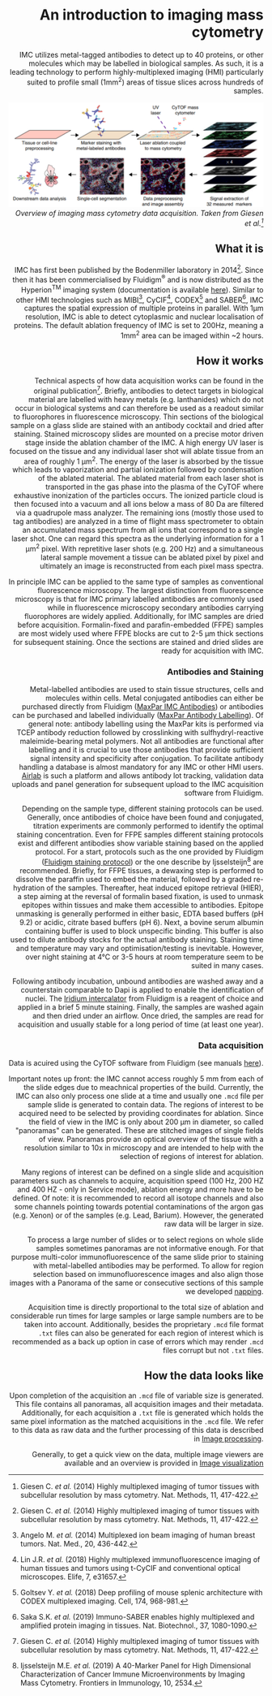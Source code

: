 <div style="text-align: right">

# An introduction to imaging mass cytometry

IMC utilizes metal-tagged antibodies to detect up to 40 proteins, or other molecules which may be labelled in biological samples.
As such, it is a leading technology to perform highly-multiplexed imaging (HMI) particularly suited to profile small (1mm<sup>2</sup>) areas of tissue slices across hundreds of samples.

![IMC_workflow](img/IMC_workflow.png)
*Overview of imaging mass cytometry data acquisition. Taken from Giesen et al.[^fn1]*

## What it is

IMC has first been published by the Bodenmiller laboratory in 2014[^fn1].
Since then it has been commercialised by Fluidigm<sup>&reg;</sup> and is now distributed as the Hyperion<sup>TM</sup> imaging system (documentation is available [here](https://www.fluidigm.com/products-services/instruments/hyperion)).
Similar to other HMI technologies such as MIBI[^fn2], CyCIF[^fn3], CODEX[^fn4] and SABER[^fn5], IMC captures the spatial expression of multiple proteins in parallel.
With 1&mu;m resolution, IMC is able to detect cytoplasmic and nuclear localisation of proteins. 
The default ablation frequency of IMC is set to 200Hz, meaning a 1mm<sup>2</sup> area can be imaged within ~2 hours.

## How it works

Technical aspects of how data acquisition works can be found in the original publication[^fn1]. Briefly, antibodies to detect targets in biological material are labelled with heavy metals (e.g. lanthanides) which do not occur in biological systems and can therefore be used as a readout similar to fluorophores in fluorescence microscopy. Thin sections of the biological sample on a glass slide are stained with an antibody cocktail and dried after staining. Stained microscopy slides are mounted on a precise motor driven stage inside the ablation chamber of the IMC. A high energy UV laser is focused on the tissue and any individual laser shot will ablate tissue from an area of roughly 1 &mu;m<sup>2</sup>. The energy of the laser is absorbed by the tissue which leads to vaporization and partial ionization followed by condensation of the ablated material. The ablated material from each laser shot is transported in the gas phase into the plasma of the CyTOF where exhaustive inonization of the particles occurs. The ionized particle cloud is then focused into a vacuum and all ions below a mass of 80 Da are filtered via a quadrupole mass analyzer. The remaining ions (mostly those used to tag antibodies) are analyzed in a time of flight mass spectrometer to obtain an accumulated mass spectrum from all ions that correspond to a single laser shot. One can regard this spectra as the underlying information for a 1 &mu;m<sup>2</sup> pixel. With repretitive laser shots (e.g. 200 Hz) and a simultaneous lateral sample movement a tissue can be ablated pixel by pixel and ultimately an image is reconstructed from each pixel mass spectra. 

In principle IMC can be applied to the same type of samples as conventional fluorescence microscopy. The largest distinction from fluorescence microscopy is that for IMC primary labelled antibodies are commonly used while in fluorescence microscopy secondary antibodies carrying fluorophores are widely applied. Additionally, for IMC samples are dried before acquisition. Formalin-fixed and parafin-embedded (FFPE) samples are most widely used where FFPE blocks are cut to 2-5 &mu;m thick sections for subsequent staining. Once the sections are stained and dried slides are ready for acquisition with IMC.


### Antibodies and Staining

Metal-labelled antibodies are used to stain tissue structures, cells and molecules within cells. Metal conjugated antibodies can either be purchased directly from Fluidigm ([MaxPar IMC Antibodies]( https://store.fluidigm.com/Cytometry/ConsumablesandReagentsCytometry/MaxparAntibodies?cclcl=en_US)) or antibodies can be purchased and labelled individually ([MaxPar Antibody Labelling](https://store.fluidigm.com/Cytometry/ConsumablesandReagentsCytometry/MaxparAntibodyLabelingKits?cclcl=en_US)). Of general note: antibody labelling using the MaxPar kits is performed via TCEP antibody reduction followed by crosslinking with sulfhydryl-reactive maleimide-bearing metal polymers. Not all antibodies are functional after labelling and it is crucial to use those antibodies that provide sufficient signal intensity and specificity after conjugation. To facilitate antibody handling a database is almost mandatory for any IMC or other HMI users. [Airlab](https://github.com/BodenmillerGroup/airlab-web) is such a platform and allows antibody lot tracking, validation data uploads and panel generation for subsequent upload to the IMC acquisition software from Fluidigm.

Depending on the sample type, different staining protocols can be used. Generally, once antibodies of choice have been found and conjugated, titration experiments are commonly performed to identify the optimal staining concentration. Even for FFPE samples different staining protocols exist and different antibodies show variable staining based on the applied protocol. For a start, protocols such as the one provided by Fluidigm ([Fluidigm staining protocol]()) or the one describe by Ijsselsteijn[^fn6] are recommended. Briefly, for FFPE tissues, a dewaxing step is performed to dissolve the paraffin used to embed the material, followed by a graded re-hydration of the samples. Thereafter, heat induced epitope retrieval (HIER), a step aiming at the reversal of formalin based fixation, is used to unmask epitopes within tissues and make them accessible to antibodies. Epitope unmasking is generally performed in either basic, EDTA based buffers (pH 9.2) or acidic, citrate based buffers  (pH 6). Next, a bovine serum albumin containing buffer is used to block unspecific binding. This buffer is also used to dilute antibody stocks for the actual antibody staining. Staining time and temperature may vary and optimisation/testing is inevitable. However, over night staining at 4&deg;C or 3-5 hours at room temperature seem to be suited in many cases.

Following antibody incubation, unbound antibodies are washed away and a counterstain comparable to Dapi is applied to enable the identification of nuclei. The [Iridium intercalator](https://store.fluidigm.com/Cytometry/ConsumablesandReagentsCytometry/MassCytometryReagents/Cell-ID%E2%84%A2%20Intercalator-Ir%E2%80%94125%20%C2%B5M) from Fluidigm is a reagent of choice and applied in a brief 5 minute staining. Finally, the samples are washed again and then dried under an airflow. Once dried, the samples are read for acquisition and usually stable for a long period of time (at least one year).

### Data acquisition

Data is acuired using the CyTOF software from Fluidigm (see manuals [here](https://go.fluidigm.com/hyperion-support-documents)).

Important notes up front: the IMC cannot access roughly 5 mm from each of the slide edges due to meachnical properties of the build. Currently, the IMC can also only process one slide at a time and usually one `.mcd` file per sample slide is generated to contain data. The regions of interest to be acquired need to be selected by providing coordinates for ablation. Since the field of view in the IMC is only about 200 &mu;m in diameter, so called "panoramas" can be generated. These are stitched images of single fields of view. Panoramas provide an optical overview of the tissue with a resolution similar to 10x in microscopy and are intended to help with the selection of regions of interest for ablation.

Many regions of interest can be defined on a single slide and acquisition parameters such as channels to acquire, acquisition speed (100 Hz, 200 HZ and 400 HZ - only in Service mode), ablation energy and more have to be defined. Of note: it is recommended to record all isotope channels and also some channels pointing towards potential contaminations of the argon gas (e.g. Xenon) or of the samples (e.g. Lead, Barium). However, the generated raw data will be larger in size.

To process a large number of slides or to select regions on whole slide samples sometimes panoramas are not informative enough. For that purpose multi-color immunofluorescence of the same slide prior to staining with metal-labelled antibodies may be performed. To allow for region selection based on immunofluorescence images and also align those images with a Panorama of the same or consecutive sections of this sample we developed [napping](https://github.com/BodenmillerGroup/napping).

Acquisition time is directly proportional to the total size of ablation and considerable run times for large samples or large sample numbers are to be taken into account. Additionally, besides the proprietary `.mcd` file format `.txt` files can also be generated for each region of interest which is recommended as a back up option in case of errors which may render `.mcd` files corrupt but not `.txt` files.

## How the data looks like

Upon completion of the acquisition an `.mcd` file of variable size is generated. This file contains all panoramas, all acquisition images and their metadata. Additionally, for each acquisition a `.txt` file is generated which holds the same pixel information as the matched acquisitions in the `.mcd` file. We refer to this data as raw data and the further processing of this data is described in [Image processing](process.md). 

Generally, to get a quick view on the data, multiple image viewers are available and an overview is provided in [Image visualization](viewers.md)

</div>

[^fn1]: Giesen C. _et al._ (2014) Highly multiplexed imaging of tumor tissues with subcellular resolution by mass cytometry. Nat. Methods, 11, 417-422.  
[^fn2]: Angelo M. _et al._ (2014) Multiplexed ion beam imaging of human breast tumors. Nat. Med., 20, 436-442.  
[^fn3]: Lin J.R. _et al._ (2018) Highly multiplexed immunofluorescence imaging of human tissues and tumors using t-CyCIF and conventional optical microscopes. Elife, 7, e31657.  
[^fn4]: Goltsev Y. _et al._ (2018) Deep profiling of mouse splenic architecture with CODEX multiplexed imaging. Cell, 174, 968-981.  
[^fn5]: Saka S.K. _et al._ (2019) Immuno-SABER enables highly multiplexed and amplified protein imaging in tissues. Nat. Biotechnol., 37, 1080-1090.  
[^fn6]: Ijsselsteijn M.E. _et al._ (2019) A 40-Marker Panel for High Dimensional Characterization of Cancer Immune Microenvironments by Imaging Mass Cytometry. Frontiers in Immunology, 10, 2534.
[^fn7]: Schapiro D _et al._ (2017) HistoCAT: Analysis of cell phenotypes and interactions in multiplex image cytometry data. Nat. Methods, 14, 873-876
[^fn8]: napari contributors (2019). napari: a multi-dimensional image viewer for python. doi:10.5281/zenodo.3555620